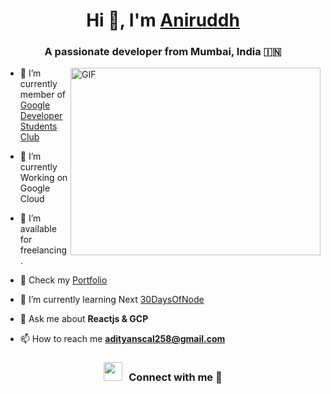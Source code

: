 <h1 align="center">Hi 👋, I'm <a href="https://100rabhcsmc.github.io/Me.io/" target="blank">
Aniruddh</a></h1>
<h3 align="center">A passionate developer from Mumbai, India &#127470;&#127475</h3>

  <img align="right" top="500" height="300" width="400" alt="GIF" src="https://media.giphy.com/media/SWoSkN6DxTszqIKEqv/giphy.gif">
</a>

- 🔭 I’m currently member of <a href="https://gdsc.community.dev/u/mj7f9n/#/about" target="blank">Google Developer Students Club</a>

- 🌱 I’m currently Working on Google Cloud

- 🤝 I’m available for freelancing.

- 🤝 Check my <a href="https://anishar2000.vercel.app/" target="blank">Portfolio</a>

- 🌱 I’m currently learning Next <a href="https://github.com/Ani6107/30-days-of-nodejs-challenge-scaler-2024-" target="blank">30DaysOfNode</a>

- 💬 Ask me about **Reactjs & GCP**

- 📫 How to reach me **adityanscal258@gmail.com**

<h3 align="center" > <img src="https://media.giphy.com/media/iY8CRBdQXODJSCERIr/giphy.gif" width="30" height="30" style="margin-right: 10px;">Connect with me 🤝 </h3>


